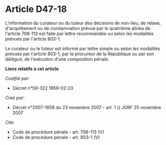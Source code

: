 # Article D47-18

L'information du curateur ou du tuteur des décisions de non-lieu, de relaxe, d'acquittement ou de condamnation prévue par le
quatrième alinéa de l'article 706-113 est faite par lettre recommandée ou selon les modalités prévues par l'article 803-1. 

Le curateur ou le tuteur est informé par lettre simple ou selon les modalités prévues par l'article 803-1, par le procureur
de la République ou par son délégué, de l'exécution d'une composition pénale.

**Liens relatifs à cet article**

_Codifié par_:

  - Décret n°59-322 1959-02-23

_Créé par_:

  - Décret n°2007-1658 du 23 novembre 2007 - art. 1 () JORF 25 novembre 2007

_Cite_:

  - Code de procédure pénale - art. 706-113 (V)
  - Code de procédure pénale - art. 803-1 (V)
